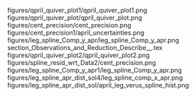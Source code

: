 figures/qpril_quiver_plot1/qpril_quiver_plot1.png
figures/qpril_quiver_plot/qpril_quiver_plot.png
figures/cent_precision/cent_precision.png
figures/cent_precision1/april_uncertainties.png
figures/leg_spline_Comp_y_apr/leg_spline_Comp_y_apr.png
section_Observations_and_Reduction_Describe__.tex
figures/qpril_quiver_plot2/qpril_quiver_plot2.png
figures/spline_resid_wrt_Data2/cent_precision.png
figures/leg_spline_Comp_y_apr1/leg_spline_Comp_y_apr.png
figures/leg_spline_apr_dist_sol4/leg_spline_comp_x_apr.png
figures/leg_spline_apr_dist_sol/april_leg_verus_spline_hist.png
